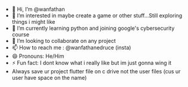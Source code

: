- 👋 Hi, I’m @wanfathan
- 👀 I’m interested in maybe create a game or other stuff...Still exploring things i might like
- 🌱 I’m currently learning python and joining google's cybersecurity course 
- 💞️ I’m looking to collaborate on any project 
- 📫 How to reach me : @wanfathanedruce (insta)
- 😄 Pronouns: He/Him
- ⚡ Fun fact: I dont know what i really like but im just gonna wing it
- Always save ur project flutter file on c drive not the user files (cus ur user have space on the name)
<!---
wanfathan/wanfathan is a ✨ special ✨ repository because its `README.md` (this file) appears on your GitHub profile.
You can click the Preview link to take a look at your changes.
--->
